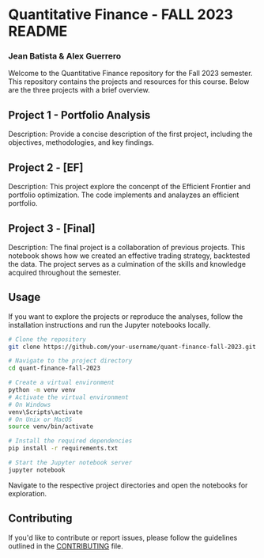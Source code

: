 # Quantitative Finance - FALL 2023 README
### Jean Batista & Alex Guerrero

Welcome to the Quantitative Finance repository for the Fall 2023 semester. This repository contains the projects and resources for this course. Below are the three projects with a brief overview.

## Project 1 - Portfolio Analysis

Description: Provide a concise description of the first project, including the objectives, methodologies, and key findings.

## Project 2 - [EF]
Description: This project explore the concenpt of the Efficient Frontier and portfolio optimization. The code implements and analayzes an efficient portfolio. 

## Project 3 - [Final]

Description: The final project is a collaboration of previous projects. This notebook shows how we created an effective trading strategy, backtested the data. The project serves as a culmination of the skills and knowledge acquired throughout the semester.

## Usage

If you want to explore the projects or reproduce the analyses, follow the installation instructions and run the Jupyter notebooks locally.

```bash
# Clone the repository
git clone https://github.com/your-username/quant-finance-fall-2023.git

# Navigate to the project directory
cd quant-finance-fall-2023

# Create a virtual environment
python -m venv venv
# Activate the virtual environment
# On Windows
venv\Scripts\activate
# On Unix or MacOS
source venv/bin/activate

# Install the required dependencies
pip install -r requirements.txt

# Start the Jupyter notebook server
jupyter notebook
```

Navigate to the respective project directories and open the notebooks for exploration.

## Contributing

If you'd like to contribute or report issues, please follow the guidelines outlined in the [CONTRIBUTING](CONTRIBUTING.md) file.
